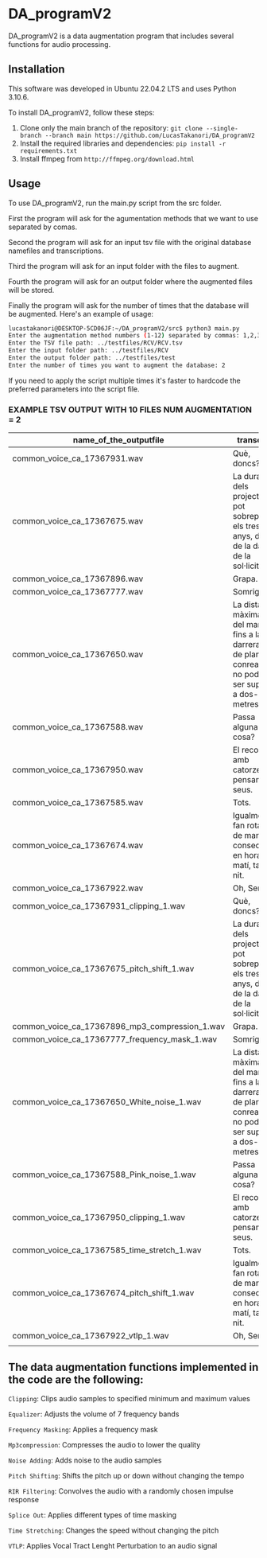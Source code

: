 # DA_programV2

DA_programV2 is a data augmentation program that includes several functions for audio processing.

## Installation

This software was developed in Ubuntu 22.04.2 LTS and uses Python 3.10.6.

To install DA_programV2, follow these steps:

1. Clone only the main branch of the repository: `git clone --single-branch --branch main https://github.com/LucasTakanori/DA_programV2`
2. Install the required libraries and dependencies: `pip install -r requirements.txt`
3. Install ffmpeg from `http://ffmpeg.org/download.html`

## Usage

To use DA_programV2, run the main.py script from the src folder. 

First the program will ask for the agumentation methods that we want to use separated by comas.

Second the program will ask for an input tsv file with the original database namefiles and transcriptions.

Third the program will ask for an input folder with the files to augment.

Fourth the program will ask for an output folder where the augmented files will be stored.

Finally the program will ask for the number of times that the database will be augmented.
Here's an example of usage:

```bash
lucastakanori@DESKTOP-5CD06JF:~/DA_programV2/src$ python3 main.py
Enter the augmentation method numbers (1-12) separated by commas: 1,2,3,4
Enter the TSV file path: ../testfiles/RCV/RCV.tsv
Enter the input folder path: ../testfiles/RCV
Enter the output folder path: ../testfiles/test
Enter the number of times you want to augment the database: 2
```

If you need to apply the script multiple times it's faster to hardcode the preferred parameters into the script file.
### EXAMPLE TSV OUTPUT WITH 10 FILES NUM AUGMENTATION = 2

| name_of_the_outputfile                         | transcript                                                                                                              | augmentation_method | randomize_value | difficulty |
| ---------------------------------------------- | ----------------------------------------------------------------------------------------------------------------------- | ------------------- | --------------- | ---------- |
| common_voice_ca_17367931.wav                   | Què, doncs?                                                                                                             |                     |                 |            |
| common_voice_ca_17367675.wav                   | La durada dels projectes no pot sobrepassar els tres anys, des de la data de la sol·licitud.                            |                     |                 |            |
| common_voice_ca_17367896.wav                   | Grapa.                                                                                                                  |                     |                 |            |
| common_voice_ca_17367777.wav                   | Somrigué.                                                                                                               |                     |                 |            |
| common_voice_ca_17367650.wav                   | La distància màxima des del marge fins a la darrera fila de plantes conreades no podrà ser superior a dos-cents metres. |                     |                 |            |
| common_voice_ca_17367588.wav                   | Passa alguna cosa?                                                                                                      |                     |                 |            |
| common_voice_ca_17367950.wav                   | El recordem amb catorze pensaments seus.                                                                                |                     |                 |            |
| common_voice_ca_17367585.wav                   | Tots.                                                                                                                   |                     |                 |            |
| common_voice_ca_17367674.wav                   | Igualment fan rotació de manera consecutiva en horari de matí, tarda i nit.                                             |                     |                 |            |
| common_voice_ca_17367922.wav                   | Oh, Senyor!                                                                                                             |                     |                 |            |
| common_voice_ca_17367931_clipping_1.wav        | Què, doncs?                                                                                                             | clipping            | 20.0            | medium     |
| common_voice_ca_17367675_pitch_shift_1.wav     | La durada dels projectes no pot sobrepassar els tres anys, des de la data de la sol·licitud.                            | pitch_shift         | 0.8             | easy       |
| common_voice_ca_17367896_mp3_compression_1.wav | Grapa.                                                                                                                  | mp3_compression     | 8               | medium     |
| common_voice_ca_17367777_frequency_mask_1.wav  | Somrigué.                                                                                                               | frequency_mask      | 1000.0          | hard       |
| common_voice_ca_17367650_White_noise_1.wav     | La distància màxima des del marge fins a la darrera fila de plantes conreades no podrà ser superior a dos-cents metres. | White_noise         | 40              | easy       |
| common_voice_ca_17367588_Pink_noise_1.wav      | Passa alguna cosa?                                                                                                      | Pink_noise          | 0               | hard       |
| common_voice_ca_17367950_clipping_1.wav        | El recordem amb catorze pensaments seus.                                                                                | clipping            | 1.0             | easy       |
| common_voice_ca_17367585_time_stretch_1.wav    | Tots.                                                                                                                   | time_stretch        | 0.95            | easy       |
| common_voice_ca_17367674_pitch_shift_1.wav     | Igualment fan rotació de manera consecutiva en horari de matí, tarda i nit.                                             | pitch_shift         | 1.2             | easy       |
| common_voice_ca_17367922_vtlp_1.wav            | Oh, Senyor!                                                                                                             | vtlp                | 0.8             | easy       |
|                                                |                                                                                                                         |                     |                 |            |


## The data augmentation functions implemented in the code are the following:

`Clipping`: Clips audio samples to specified minimum and maximum values

`Equalizer`: Adjusts the volume of 7 frequency bands

`Frequency Masking`: Applies a frequency mask

`Mp3compression`: Compresses the audio to lower the quality

`Noise Adding`:  Adds noise to the audio samples

`Pitch Shifting`: Shifts the pitch up or down without changing the tempo

`RIR Filtering`: Convolves the audio with a randomly chosen impulse response

`Splice Out`: Applies different types of time masking

`Time Stretching`: Changes the speed without changing the pitch

`VTLP`: Applies Vocal Tract Lenght Perturbation to an audio signal

